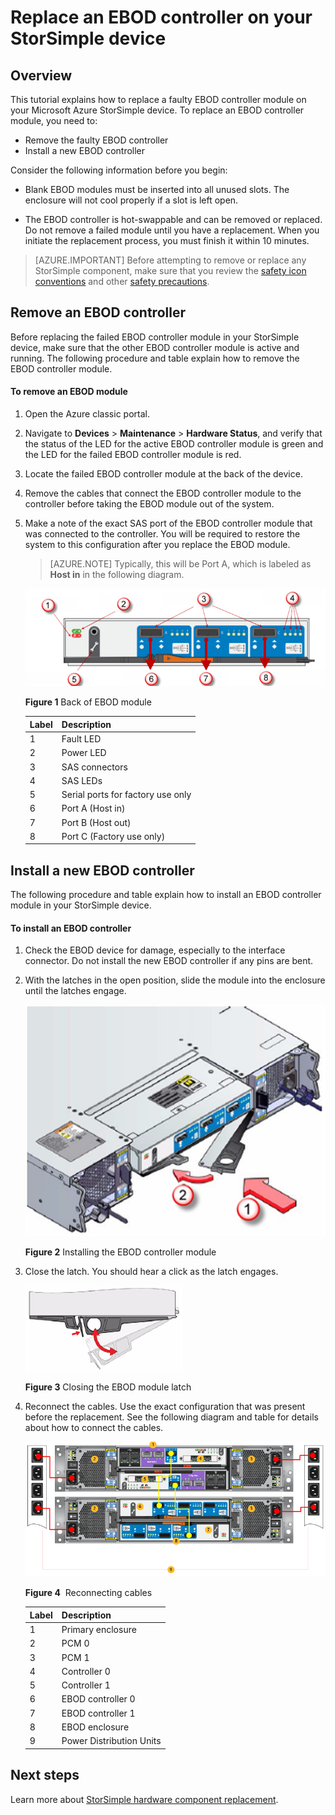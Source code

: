 <properties 
   pageTitle="Replace a StorSimple EBOD controller | Microsoft Azure"
   description="Explains how to remove and replace one or both EBOD controllers on a StorSimple 8600 device."
   services="storsimple"
   documentationCenter=""
   authors="alkohli"
   manager="carmonm"
   editor="" />
<tags 
   ms.service="storsimple"
   ms.devlang="NA"
   ms.topic="article"
   ms.tgt_pltfrm="NA"
   ms.workload="TBD"
   ms.date="05/24/2016"
   ms.author="alkohli" />

# Replace an EBOD controller on your StorSimple device

## Overview

This tutorial explains how to replace a faulty EBOD controller module on your Microsoft Azure StorSimple device. To replace an EBOD controller module, you need to:

- Remove the faulty EBOD controller
- Install a new EBOD controller

Consider the following information before you begin:

- Blank EBOD modules must be inserted into all unused slots. The enclosure will not cool properly if a slot is left open.

- The EBOD controller is hot-swappable and can be removed or replaced. Do not remove a failed module until you have a replacement. When you initiate the replacement process, you must finish it within 10 minutes.

>[AZURE.IMPORTANT] Before attempting to remove or replace any StorSimple component, make sure that you review the [safety icon conventions](storsimple-safety.md#safety-icon-conventions) and other [safety precautions](storsimple-safety.md).

## Remove an EBOD controller

Before replacing the failed EBOD controller module in your StorSimple device, make sure that the other EBOD controller module is active and running. The following procedure and table explain how to remove the EBOD controller module.

#### To remove an EBOD module

1. Open the Azure classic portal.

2. Navigate to **Devices** > **Maintenance** > **Hardware Status**, and verify that the status of the LED for the active EBOD controller module is green and the LED for the failed EBOD controller module is red.

3. Locate the failed EBOD controller module at the back of the device.

4. Remove the cables that connect the EBOD controller module to the controller before taking the EBOD module out of the system.

5. Make a note of the exact SAS port of the EBOD controller module that was connected to the controller. You will be required to restore the system to this configuration after you replace the EBOD module. 

    >[AZURE.NOTE] Typically, this will be Port A, which is labeled as **Host in** in the following diagram.

    ![Backplane of EBOD controller](./media/storsimple-ebod-controller-replacement/IC741049.png)

     **Figure 1** Back of EBOD module

    |Label|Description|
    |:----|:----------|
    |1|Fault LED|
    |2|Power LED|
    |3|SAS connectors|
    |4|SAS LEDs|
    |5|Serial ports for factory use only|
    |6|Port A (Host in)|
    |7|Port B (Host out)|
    |8|Port C (Factory use only)|

## Install a new EBOD controller

The following procedure and table explain how to install an EBOD controller module in your StorSimple device.

#### To install an EBOD controller

1. Check the EBOD device for damage, especially to the interface connector. Do not install the new EBOD controller if any pins are bent.

2. With the latches in the open position, slide the module into the enclosure until the latches engage.

    ![Installing EBOD controller](./media/storsimple-ebod-controller-replacement/IC741050.png)

    **Figure 2** Installing the EBOD controller module

3. Close the latch. You should hear a click as the latch engages.

    ![Releasing EBOD latch](./media/storsimple-ebod-controller-replacement/IC741047.png)

    **Figure 3** Closing the EBOD module latch

4. Reconnect the cables. Use the exact configuration that was present before the replacement. See the following diagram and table for details about how to connect the cables.

    ![Cable your 4U device for power](./media/storsimple-ebod-controller-replacement/IC770723.png)

    **Figure 4**  Reconnecting cables

    |Label|Description|
    |:----|:----------|
    |1|Primary enclosure|
    |2|PCM 0|
    |3|PCM 1|
    |4|Controller 0|
    |5|Controller 1|
    |6|EBOD controller 0|
    |7|EBOD controller 1|
    |8|EBOD enclosure|
    |9|Power Distribution Units|

## Next steps

Learn more about [StorSimple hardware component replacement](storsimple-hardware-component-replacement.md).
